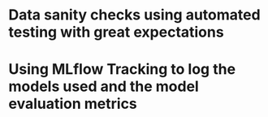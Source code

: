 # Data sanity checks using automated testing with great expectations
# Using MLflow Tracking to log the models used and the model evaluation metrics
